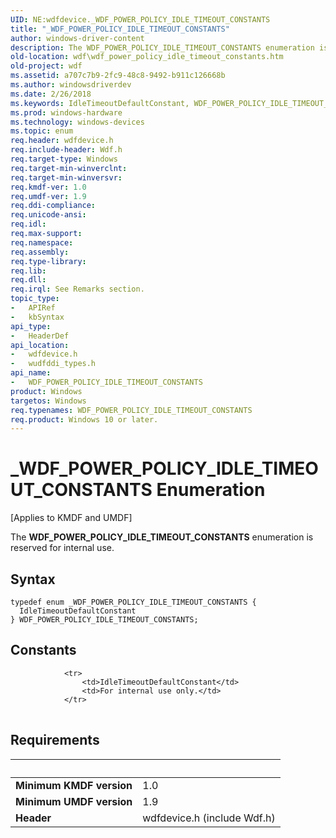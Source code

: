 ```yaml
---
UID: NE:wdfdevice._WDF_POWER_POLICY_IDLE_TIMEOUT_CONSTANTS
title: "_WDF_POWER_POLICY_IDLE_TIMEOUT_CONSTANTS"
author: windows-driver-content
description: The WDF_POWER_POLICY_IDLE_TIMEOUT_CONSTANTS enumeration is reserved for internal use.
old-location: wdf\wdf_power_policy_idle_timeout_constants.htm
old-project: wdf
ms.assetid: a707c7b9-2fc9-48c8-9492-b911c126668b
ms.author: windowsdriverdev
ms.date: 2/26/2018
ms.keywords: IdleTimeoutDefaultConstant, WDF_POWER_POLICY_IDLE_TIMEOUT_CONSTANTS, WDF_POWER_POLICY_IDLE_TIMEOUT_CONSTANTS enumeration, _WDF_POWER_POLICY_IDLE_TIMEOUT_CONSTANTS, wdf.wdf_power_policy_idle_timeout_constants, wdfdevice/IdleTimeoutDefaultConstant, wdfdevice/WDF_POWER_POLICY_IDLE_TIMEOUT_CONSTANTS, wudfddi_types/IdleTimeoutDefaultConstant, wudfddi_types/WDF_POWER_POLICY_IDLE_TIMEOUT_CONSTANTS
ms.prod: windows-hardware
ms.technology: windows-devices
ms.topic: enum
req.header: wdfdevice.h
req.include-header: Wdf.h
req.target-type: Windows
req.target-min-winverclnt: 
req.target-min-winversvr: 
req.kmdf-ver: 1.0
req.umdf-ver: 1.9
req.ddi-compliance: 
req.unicode-ansi: 
req.idl: 
req.max-support: 
req.namespace: 
req.assembly: 
req.type-library: 
req.lib: 
req.dll: 
req.irql: See Remarks section.
topic_type:
-	APIRef
-	kbSyntax
api_type:
-	HeaderDef
api_location:
-	wdfdevice.h
-	wudfddi_types.h
api_name:
-	WDF_POWER_POLICY_IDLE_TIMEOUT_CONSTANTS
product: Windows
targetos: Windows
req.typenames: WDF_POWER_POLICY_IDLE_TIMEOUT_CONSTANTS
req.product: Windows 10 or later.
---
```


# _WDF_POWER_POLICY_IDLE_TIMEOUT_CONSTANTS Enumeration
<p class="CCE_Message">[Applies to KMDF and UMDF]

The <b>WDF_POWER_POLICY_IDLE_TIMEOUT_CONSTANTS</b> enumeration is reserved for internal use.

## Syntax
```
typedef enum _WDF_POWER_POLICY_IDLE_TIMEOUT_CONSTANTS {
  IdleTimeoutDefaultConstant
} WDF_POWER_POLICY_IDLE_TIMEOUT_CONSTANTS;
```

## Constants

<table>
            
                <tr>
                    <td>IdleTimeoutDefaultConstant</td>
                    <td>For internal use only.</td>
                </tr>
</table>


## Requirements
| &nbsp; | &nbsp; |
| ---- |:---- |
| **Minimum KMDF version** | 1.0 |
| **Minimum UMDF version** | 1.9 |
| **Header** | wdfdevice.h (include Wdf.h) |